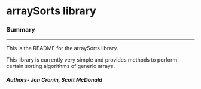 # arraySorts library
### Summary
--------------------------------------------------------------------------------
This is the README for the arraySorts library.

This library is currently very simple and provides methods to perform
certain sorting algorithms of generic arrays.

##### Authors- Jon Cronin, Scott McDonald
